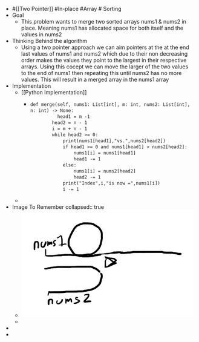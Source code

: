 - #[[Two Pointer]] #In-place #Array # Sorting
- Goal
	- This problem wants to merge two sorted arrays nums1 & nums2 in place. Meaning nums1 has allocated space for both itself and the values in nums2
- Thinking Behind the algorithm
	- Using a two pointer approach we can aim pointers at the at the end last values of nums1 and nums2 which due to their non decreasing order makes the values they point to the largest in their respective arrays. Using this cocept we can move the larger of the two values to the end of nums1 then repeating this until nums2 has no more values. This will result in a merged array in the nums1 array
- Implementation
	- [[Python Implementation]]
		- ```
		  def merge(self, nums1: List[int], m: int, nums2: List[int], n: int) -> None:
		         	head1 = m -1
		          head2 = n - 1
		          i = m + n - 1
		          while head2 >= 0:
		              print(nums1[head1],"vs.",nums2[head2])
		              if head1 >= 0 and nums1[head1] > nums2[head2]:
		                  nums1[i] = nums1[head1]
		                  head1 -= 1
		              else:
		                  nums1[i] = nums2[head2]
		                  head2 -= 1
		              print("Index",i,"is now =",nums1[i])
		              i -= 1
		  ```
	-
- Image To Remember
  collapsed:: true
	- ![image.png](../assets/image_1757099313656_0.png)
	-
-
-
